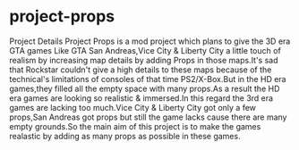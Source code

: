 # project-props
Project Details Project Props is a mod project which plans to give the 3D era GTA games Like GTA San Andreas,Vice City &amp; Liberty City a little touch of realism by increasing map details by adding Props in those maps.It's sad that Rockstar couldn't give a high details to these maps because of the technical's limitations of consoles of that time PS2/X-Box.But in the HD era games,they filled all the empty space with many props.As a result the HD era games are looking so realistic &amp; immersed.In this regard the 3rd era games are lacking too much.Vice City &amp; Liberty City got only a few props,San Andreas got props but still the game lacks cause there are many empty grounds.So the main aim of this project is to make the games realastic by adding as many props as possible in these games.
